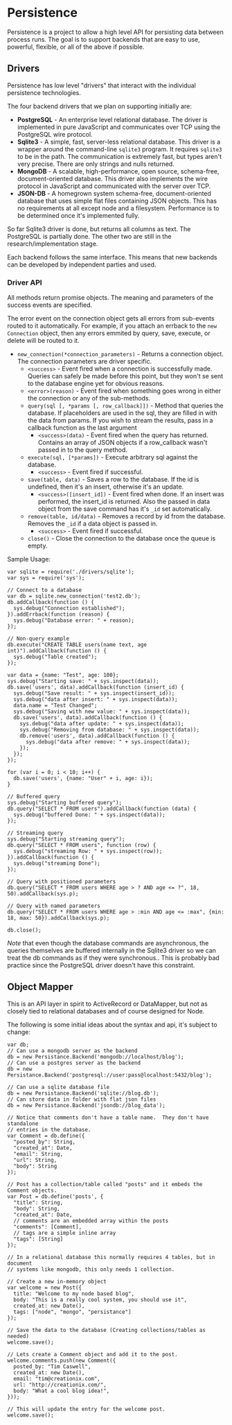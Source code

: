 # Persistence

Persistence is a project to allow a high level API for persisting data between process runs.  The goal is to support backends that are easy to use, powerful, flexible, or all of the above if possible.

## Drivers

Persistence has low level "drivers" that interact with the individual persistence technologies.

The four backend drivers that we plan on supporting initially are:

 - **PostgreSQL** - An enterprise level relational database.  The driver is implemented in pure JavaScript and communicates over TCP using the PostgreSQL wire protocol.
 - **Sqlite3** - A simple, fast, server-less relational database.  This driver is a wrapper around the command-line `sqlite3` program.  It requires `sqlite3` to be in the path.  The communication is extremely fast, but types aren't very precise.  There are only strings and nulls returned.
 - **MongoDB** - A scalable, high-performance, open source, schema-free, document-oriented database.  This driver also implements the wire protocol in JavaScript and communicated with the server over TCP.
 - **JSON-DB** - A homegrown system schema-free, document-oriented database that uses simple flat files containing JSON objects.  This has no requirements at all except node and a filesystem.  Performance is to be determined once it's implemented fully.
 
So far Sqlite3 driver is done, but returns all columns as text.  The PostgreSQL is partially done.  The other two are still in the research/implementation stage.

Each backend follows the same interface.  This means that new backends can be developed by independent parties and used.

### Driver API

All methods return promise objects.  The meaning and parameters of the success events are specified.

The error event on the connection object gets all errors from sub-events routed to it automatically.  For example, if you attach an errback to the `new Connection` object, then any errors emmited by query, save, execute, or delete will be routed to it.

  - `new_connection(*connection_parameters)` - Returns a connection object. The connection parameters are driver specific.
    - `<success>` - Event fired when a connection is successfully made.  Queries can safely be made before this point, but they won't se sent to the database engine yet for obvious reasons.
    - `<error>(reason)` - Event fired when something goes wrong in either the connection or any of the sub-methods.
    - `query(sql [, *params [, row_callback]])` - Method that queries the database.  If placeholders are used in the sql, they are filled in with the data from params.  If you wish to stream the results, pass in a callback function as the last argument
      - `<success>(data)` - Event fired when the query has returned.  Contains an array of JSON objects if a row_callback wasn't passed in to the query method.
    - `execute(sql, [*params])` - Execute arbitrary sql against the database.
      - `<success>` - Event fired if successful.
    - `save(table, data)` - Saves a row to the database.  If the id is undefined, then it's an insert, otherwise it's an update.
      - `<success>([insert_id])` - Event fired when done.  If an insert was performed, the insert_id is returned.  Also the passed in data object from the save command has it's `_id` set automatically.
    - `remove(table, id/data)` - Removes a record by id from the database.  Removes the `_id` if a data object is passed in.
      - `<success>` - Event fired if successful.
    - `close()` - Close the connection to the database once the queue is empty.


Sample Usage:

    var sqlite = require('./drivers/sqlite');
    var sys = require('sys');

    // Connect to a database
    var db = sqlite.new_connection('test2.db');
    db.addCallback(function () {
      sys.debug("Connection established");
    }).addErrback(function (reason) {
      sys.debug("Database error: " + reason);
    });

    // Non-query example
    db.execute("CREATE TABLE users(name text, age int)").addCallback(function () {
      sys.debug("Table created");
    });

    var data = {name: "Test", age: 100};
    sys.debug("Starting save: " + sys.inspect(data));
    db.save('users', data).addCallback(function (insert_id) {
      sys.debug("Save result: " + sys.inspect(insert_id));
      sys.debug("data after insert: " + sys.inspect(data));
      data.name = "Test Changed";
      sys.debug("Saving with new value: " + sys.inspect(data));
      db.save('users', data).addCallback(function () {
        sys.debug("data after update: " + sys.inspect(data));
        sys.debug("Removing from database: " + sys.inspect(data));
        db.remove('users', data).addCallback(function () {
          sys.debug("data after remove: " + sys.inspect(data));
        });
      });
    });
  
    for (var i = 0; i < 10; i++) {
      db.save('users', {name: "User" + i, age: i});
    }

    // Buffered query
    sys.debug("Starting buffered query");
    db.query("SELECT * FROM users").addCallback(function (data) {
      sys.debug("buffered Done: " + sys.inspect(data));
    });

    // Streaming query
    sys.debug("Starting streaming query");
    db.query("SELECT * FROM users", function (row) {
      sys.debug("streaming Row: " + sys.inspect(row));
    }).addCallback(function () {
      sys.debug("streaming Done");
    });

    // Query with positioned parameters
    db.query("SELECT * FROM users WHERE age > ? AND age <= ?", 18, 50).addCallback(sys.p);

    // Query with named parameters
    db.query("SELECT * FROM users WHERE age > :min AND age <= :max", {min: 18, max: 50}).addCallback(sys.p);

    db.close();
    

*Note* that even though the database commands are asynchronous, the queries themselves are buffered internally in the Sqlite3 driver so we can treat the db commands as if they were synchronous..  This is probably bad practice since the PostgreSQL driver doesn't have this constraint.

## Object Mapper

This is an API layer in spirit to ActiveRecord or DataMapper, but not as closely tied to relational databases and of course designed for Node.

The following is some initial ideas about the syntax and api, it's subject to change:

    var db;
    // Can use a mongodb server as the backend
    db = new Persistance.Backend('mongodb://localhost/blog');
    // Can use a postgres server as the backend
    db = new Persistance.Backend('postgresql://user:pass@localhost:5432/blog');

    // Can use a sqlite database file
    db = new Persistance.Backend('sqlite://blog.db');
    // Can store data in folder with flat json files
    db = new Persistance.Backend('jsondb://blog_data');

    // Notice that comments don't have a table name.  They don't have standalone
    // entries in the database.
    var Comment = db.define({
      "posted_by": String,
      "created_at": Date,
      "email": String,
      "url": String,
      "body": String
    });

    // Post has a collection/table called "posts" and it embeds the Comment objects.
    var Post = db.define('posts', {
      "title": String,
      "body": String,
      "created_at": Date,
      // comments are an embedded array within the posts
      "comments": [Comment],
      // tags are a simple inline array
      "tags": [String]
    });

    // In a relational database this normally requires 4 tables, but in document
    // systems like mongodb, this only needs 1 collection.

    // Create a new in-memory object
    var welcome = new Post({
      title: "Welcome to my node based blog",
      body: "This is a really cool system, you should use it",
      created_at: new Date(),
      tags: ["node", "mongo", "persistance"]
    });

    // Save the data to the database (Creating collections/tables as needed)
    welcome.save();

    // Lets create a Comment object and add it to the post.
    welcome.comments.push(new Comment({
      posted_by: "Tim Caswell",
      created_at: new Date(),
      email: "tim@creationix.com",
      url: "http://creationix.com/",
      body: "What a cool blog idea!",
    }));

    // This will update the entry for the welcome post.
    welcome.save();
